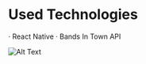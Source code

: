 #   Used Technologies

· React Native
· Bands In Town API

![Alt Text](https://media.giphy.com/media/X8zEcjeBdXcsolsbk7/giphy.gif)
